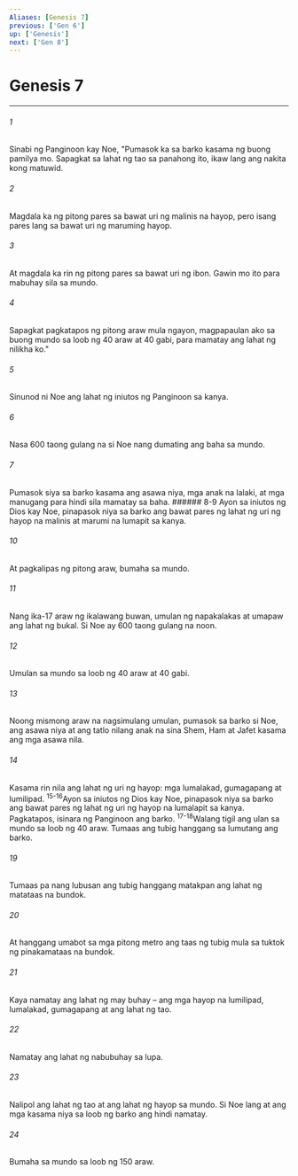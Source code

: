 ```yaml
---
Aliases: [Genesis 7]
previous: ['Gen 6']
up: ['Genesis']
next: ['Gen 8']
---
```

# Genesis 7

***






















###### 1 










Sinabi ng Panginoon kay Noe, "Pumasok ka sa barko kasama ng buong pamilya mo. Sapagkat sa lahat ng tao sa panahong ito, ikaw lang ang nakita kong matuwid. 





















###### 2 










Magdala ka ng pitong pares sa bawat uri ng malinis na hayop, pero isang pares lang sa bawat uri ng maruming hayop. 





















###### 3 










At magdala ka rin ng pitong pares sa bawat uri ng ibon. Gawin mo ito para mabuhay sila sa mundo. 





















###### 4 










Sapagkat pagkatapos ng pitong araw mula ngayon, magpapaulan ako sa buong mundo sa loob ng 40 araw at 40 gabi, para mamatay ang lahat ng nilikha ko." 





















###### 5 










Sinunod ni Noe ang lahat ng iniutos ng Panginoon sa kanya. 





















###### 6 










Nasa 600 taong gulang na si Noe nang dumating ang baha sa mundo. 





















###### 7 










Pumasok siya sa barko kasama ang asawa niya, mga anak na lalaki, at mga manugang para hindi sila mamatay sa baha. ###### 8-9 Ayon sa iniutos ng Dios kay Noe, pinapasok niya sa barko ang bawat pares ng lahat ng uri ng hayop na malinis at marumi na lumapit sa kanya. 





















###### 10 










At pagkalipas ng pitong araw, bumaha sa mundo. 





















###### 11 










Nang ika-17 araw ng ikalawang buwan, umulan ng napakalakas at umapaw ang lahat ng bukal. Si Noe ay 600 taong gulang na noon. 





















###### 12 










Umulan sa mundo sa loob ng 40 araw at 40 gabi. 





















###### 13 










Noong mismong araw na nagsimulang umulan, pumasok sa barko si Noe, ang asawa niya at ang tatlo nilang anak na sina Shem, Ham at Jafet kasama ang mga asawa nila. 





















###### 14 










Kasama rin nila ang lahat ng uri ng hayop: mga lumalakad, gumagapang at lumilipad. <sup class="versenum">15-16</sup>Ayon sa iniutos ng Dios kay Noe, pinapasok niya sa barko ang bawat pares ng lahat ng uri ng hayop na lumalapit sa kanya. Pagkatapos, isinara ng Panginoon ang barko. <sup class="versenum">17-18</sup>Walang tigil ang ulan sa mundo sa loob ng 40 araw. Tumaas ang tubig hanggang sa lumutang ang barko. 





















###### 19 










Tumaas pa nang lubusan ang tubig hanggang matakpan ang lahat ng matataas na bundok. 





















###### 20 










At hanggang umabot sa mga pitong metro ang taas ng tubig mula sa tuktok ng pinakamataas na bundok. 





















###### 21 










Kaya namatay ang lahat ng may buhay – ang mga hayop na lumilipad, lumalakad, gumagapang at ang lahat ng tao. 





















###### 22 










Namatay ang lahat ng nabubuhay sa lupa. 





















###### 23 










Nalipol ang lahat ng tao at ang lahat ng hayop sa mundo. Si Noe lang at ang mga kasama niya sa loob ng barko ang hindi namatay. 





















###### 24 










Bumaha sa mundo sa loob ng 150 araw.

